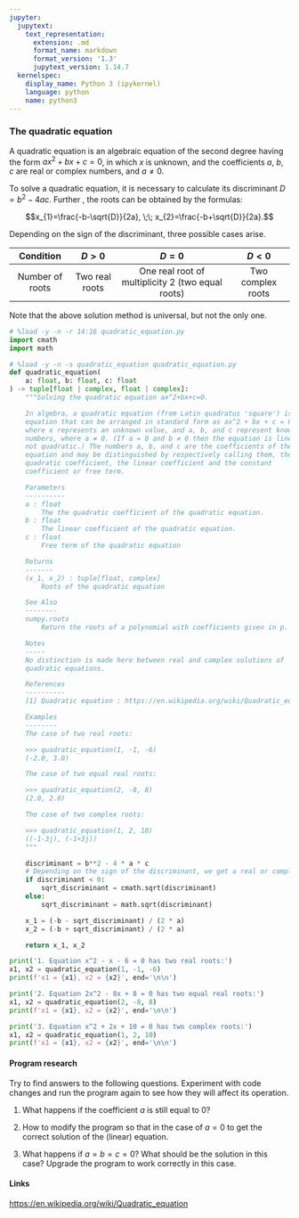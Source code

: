```yaml
---
jupyter:
  jupytext:
    text_representation:
      extension: .md
      format_name: markdown
      format_version: '1.3'
      jupytext_version: 1.14.7
  kernelspec:
    display_name: Python 3 (ipykernel)
    language: python
    name: python3
---
```


### The quadratic equation


A quadratic equation is an algebraic equation of the second degree having the form $a x^2 + b x + c = 0$, in which
$x$ is unknown, and the coefficients $a$, $b$, $c$ are real or complex numbers, and $a\neq 0$.

To solve a quadratic equation, it is necessary to calculate its discriminant $D = b^2 - 4 a c$.
Further , the roots can be obtained by the formulas:

$$x_{1}=\frac{-b-\sqrt{D}}{2a}, \;\; x_{2}=\frac{-b+\sqrt{D}}{2a}.$$

Depending on the sign of the discriminant, three possible cases arise.

|Condition |$D > 0$ |$D = 0$ |$D < 0$ |
|:---:|:---:|:---:|:---:|
|Number of roots |Two real roots |One real root of multiplicity 2 (two equal roots)| Two complex roots|

Note that the above solution method is universal, but not the only one.

```python
# %load -y -n -r 14:16 quadratic_equation.py
import cmath
import math
```

```python
# %load -y -n -s quadratic_equation quadratic_equation.py
def quadratic_equation(
    a: float, b: float, c: float
) -> tuple[float | complex, float | complex]:
    """Solving the quadratic equation ax^2+bx+c=0.

    In algebra, a quadratic equation (from Latin quadratus 'square') is an
    equation that can be arranged in standard form as ax^2 + bx + c = 0,
    where x represents an unknown value, and a, b, and c represent known
    numbers, where a ≠ 0. (If a = 0 and b ≠ 0 then the equation is linear,
    not quadratic.) The numbers a, b, and c are the coefficients of the
    equation and may be distinguished by respectively calling them, the
    quadratic coefficient, the linear coefficient and the constant
    coefficient or free term.

    Parameters
    ----------
    a : float
        The the quadratic coefficient of the quadratic equation.
    b : float
        The linear coefficient of the quadratic equation.
    c : float
        Free term of the quadratic equation

    Returns
    -------
    (x_1, x_2) : tuple[float, complex]
        Roots of the quadratic equation

    See Also
    --------
    numpy.roots
        Return the roots of a polynomial with coefficients given in p.

    Notes
    -----
    No distinction is made here between real and complex solutions of
    quadratic equations.

    References
    ----------
    [1] Quadratic equation : https://en.wikipedia.org/wiki/Quadratic_equation

    Examples
    --------
    The case of two real roots:

    >>> quadratic_equation(1, -1, -6)
    (-2.0, 3.0)

    The case of two equal real roots:

    >>> quadratic_equation(2, -8, 8)
    (2.0, 2.0)

    The case of two complex roots:

    >>> quadratic_equation(1, 2, 10)
    ((-1-3j), (-1+3j))
    """

    discriminant = b**2 - 4 * a * c
    # Depending on the sign of the discriminant, we get a real or complex root
    if discriminant < 0:
        sqrt_discriminant = cmath.sqrt(discriminant)
    else:
        sqrt_discriminant = math.sqrt(discriminant)

    x_1 = (-b - sqrt_discriminant) / (2 * a)
    x_2 = (-b + sqrt_discriminant) / (2 * a)

    return x_1, x_2
```

```python
print('1. Equation x^2 - x - 6 = 0 has two real roots:')
x1, x2 = quadratic_equation(1, -1, -6)
print(f'x1 = {x1}, x2 = {x2}', end='\n\n')

print('2. Equation 2x^2 - 8x + 8 = 0 has two equal real roots:')
x1, x2 = quadratic_equation(2, -8, 8)
print(f'x1 = {x1}, x2 = {x2}', end='\n\n')

print('3. Equation x^2 + 2x + 10 = 0 has two complex roots:')
x1, x2 = quadratic_equation(1, 2, 10)
print(f'x1 = {x1}, x2 = {x2}', end='\n\n')
```

#### Program research
Try to find answers to the following questions.
Experiment with code changes and run the program again to see how they will affect its operation.


1. What happens if the coefficient $a$ is still equal to 0?

2. How to modify the program so that in the case of $a = 0$ to get the correct solution of the (linear) equation.

3. What happens if $a=b=c=0$? What should be the solution in this case? Upgrade the program to work correctly in this case.


#### Links

https://en.wikipedia.org/wiki/Quadratic_equation
